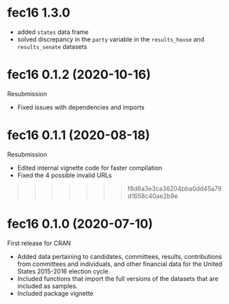 # fec16 1.3.0

* added `states` data frame
* solved discrepancy in the `party` variable in the `results_house` and `results_senate` datasets

# fec16 0.1.2 (2020-10-16)

Resubmission

* Fixed issues with dependencies and imports

# fec16 0.1.1 (2020-08-18)

Resubmission

* Edited internal vignette code for faster compilation
* Fixed the 4 possible invalid URLs 
>>>>>>> f8d6a3e3ca36204bba0dd45a79d1658c40ae2b9e

# fec16 0.1.0 (2020-07-10)

First release for CRAN

* Added data pertaining to candidates, committees, results, contributions from committees and individuals, and other financial data for the United States 2015-2016 election cycle. 
* Included functions that import the full versions of the datasets that are included as samples.
* Included package vignette
